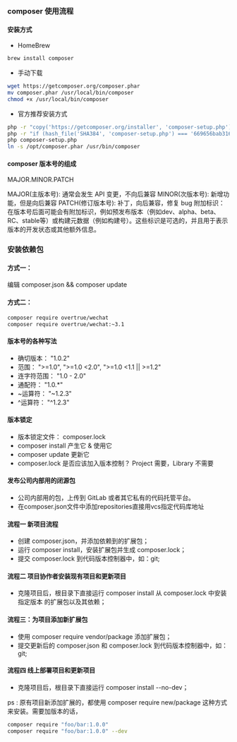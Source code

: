 ### composer 使用流程

#### 安装方式
* HomeBrew
```bash
brew install composer
```
* 手动下载
```bash
wget https://getcomposer.org/composer.phar
mv composer.phar /usr/local/bin/composer
chmod +x /usr/local/bin/composer
```
* 官方推荐安装方式
```bash
php -r "copy('https://getcomposer.org/installer', 'composer-setup.php');"
php -r "if (hash_file('SHA384', 'composer-setup.php') === '669656bab3166a7aff8a7506b8cb2d1c292f042046c5a994c43155c0be6190fa0355160742ab2e1c88d40d5be660b410') { echo 'Installer verified'; } else { echo 'Installer corrupt'; unlink('composer-setup.php'); } echo PHP_EOL;"
php composer-setup.php
ln -s /opt/composer.phar /usr/bin/composer
```

#### composer 版本号的组成
MAJOR.MINOR.PATCH

MAJOR(主版本号): 通常会发生 API 变更，不向后兼容
MINOR(次版本号): 新增功能，但是向后兼容
PATCH(修订版本号): 补丁，向后兼容，修复 bug
附加标识： 在版本号后面可能会有附加标识，例如预发布版本（例如dev、alpha、beta、RC、stable等）或构建元数据（例如构建号）。这些标识是可选的，并且用于表示版本的开发状态或其他额外信息。

### 安装依赖包
#### 方式一：
编辑 composer.json && composer update
#### 方式二：
```bash
composer require overtrue/wechat
composer require overtrue/wechat:~3.1
```      

#### 版本号的各种写法
* 确切版本： "1.0.2"
* 范围： ">=1.0", ">=1.0 <2.0", ">=1.0 <1.1 || >=1.2"
* 连字符范围： "1.0 - 2.0"
* 通配符： "1.0.*"
* ~运算符： "~1.2.3"
* ^运算符： "^1.2.3"

#### 版本锁定
* 版本锁定文件： composer.lock
* composer install 产生它 & 使用它
* composer update 更新它
* composer.lock 是否应该加入版本控制？ Project 需要，Library 不需要

#### 发布公司内部用的闭源包
* 公司内部用的包，上传到 GitLab 或者其它私有的代码托管平台。
* 在composer.json文件中添加repositories直接用vcs指定代码库地址

#### 流程一 新项目流程
* 创建 composer.json，并添加依赖到的扩展包；
* 运行 composer install，安装扩展包并生成 composer.lock；
* 提交 composer.lock 到代码版本控制器中，如：git;
#### 流程二 项目协作者安装现有项目和更新项目
*  克隆项目后，根目录下直接运行 composer install 从 composer.lock 中安装 指定版本 的扩展包以及其依赖；
#### 流程三：为项目添加新扩展包
* 使用 composer require vendor/package 添加扩展包；
* 提交更新后的 composer.json 和 composer.lock 到代码版本控制器中，如：git;
#### 流程四 线上部署项目和更新项目
*  克隆项目后，根目录下直接运行 composer install --no-dev；

ps : 原有项目新添加扩展的，都使用 composer require new/package 这种方式来安装。需要加版本的话，
```bash
composer require "foo/bar:1.0.0"
composer require "foo/bar:1.0.0" --dev
```


